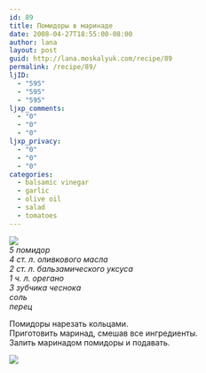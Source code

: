 ```yaml
---
id: 89
title: Помидоры в маринаде
date: 2008-04-27T18:55:00-08:00
author: lana
layout: post
guid: http://lana.moskalyuk.com/recipe/89
permalink: /recipe/89/
ljID:
  - "595"
  - "595"
  - "595"
ljxp_comments:
  - "0"
  - "0"
  - "0"
ljxp_privacy:
  - "0"
  - "0"
  - "0"
categories:
  - balsamic vinegar
  - garlic
  - olive oil
  - salad
  - tomatoes
---
```

![](http://farm3.static.flickr.com/2407/2447044047_b29b757371.jpg?v=0)  
_5 помидор  
4 ст. л. оливкового масла  
2 ст. л. бальзамического уксуса  
1 ч. л. орегано  
3 зубчика чеснока  
соль  
перец_

Помидоры нарезать кольцами.  
Приготовить маринад, смешав все ингредиенты.  
Залить маринадом помидоры и подавать.

![](http://farm3.static.flickr.com/2126/2447047227_e3384eb589.jpg?v=0)